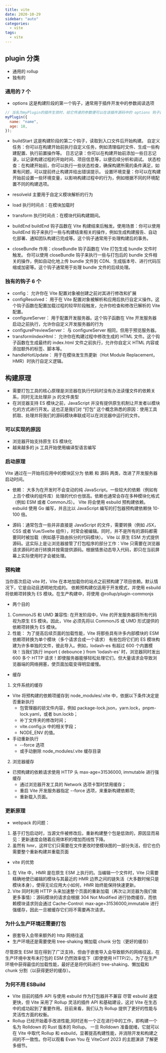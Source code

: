 ```yaml
---
title: vite
date: 2020-10-29
sidebar: "auto"
categories:
  - vite
tags:
  - vite
---
```


## plugin 分类

- 通用的 rollup
- 独有的

### 通用的 7 个

- options
  这是构建阶段的第一个钩子，通常用于插件开发中的参数阅读选项

```js
// 当名为myPlugin的插件生效时，给它传递的参数便可以在该插件源码中的 options 钩子函数中获取到
myPlugin({
  name: "name",
  age: 18,
});
```

- buildStart
  这是构建阶段的第二个钩子，读取到入口文件后开始构建。
  自定义任务：你可以在构建开始前执行自定义任务，例如清理临时文件、生成一些构建配置、执行前置操作等。
  日志记录：你可以在构建开始前添加一些日志记录，以记录构建过程的开始时间、项目信息等，以便后续分析和调试。
  状态检查：在构建开始前，你可以执行一些状态检查，确保构建所需的条件满足，如果有问题，可以提前终止构建并给出错误提示。
  设置环境变量：你可以在构建开始前设置一些环境变量，以影响构建过程中的行为，例如根据不同的环境配置不同的构建选项。

- resolveId
  主要用于自定义模块解析的行为

- load
  执行时间点：在模块加载时

- transform
  执行时间点：在模块代码构建期间。

- buildEnd
  buildEnd 钩子函数在 Vite 构建结束后触发。使用场景：你可以使用 buildEnd 钩子来执行一些与构建结束相关的操作，例如生成构建报告、自动化部署、通知团队构建已完成等。这个钩子通常用于处理构建后的事务。
- closeBundle 作用：closeBundle 钩子函数在 Vite 打包生成 bundle 文件时触发。
  你可以使用 closeBundle 钩子来执行一些与打包后的 bundle 文件相关的操作，例如自动化地上传 bundle 文件到 CDN、生成版本号、进行代码压缩或加密等。这个钩子通常用于处理 bundle 文件的后续处理。

### 独有的钩子 6 个

- config： 允许你在 Vite 配置对象被创建之前对其进行修改和扩展
- configResolved： 用于在 Vite 配置对象被解析和应用后执行自定义操作。这个钩子函数在配置加载过程的较早阶段触发，允许你检查和修改已解析的 Vite 配置。
- configureServer： 用于配置开发服务器。这个钩子函数在 Vite 开发服务器启动之前执行，允许你自定义开发服务器的行为
- configurePreviewServer： 与 configureServer 相同，但用于预览服务器。
- transformIndexHtml： 允许你在构建过程中修改生成的 HTML 文件。这个钩子函数在生成最终的 index.html 文件之前执行，允许你自定义 HTML 内容或添加额外的标签、脚本等。
- handleHotUpdate： 用于在模块发生热更新（Hot Module Replacement，HMR）时执行自定义逻辑。

## 构建原理

- 需要打包工具的核心原理是浏览器在执行代码时没有办法读懂文件的依赖关系，同时无法处理非 js 的文件类型
- 在浏览器支持 ES 模块之前，JavaScript 并没有提供原生机制让开发者以模块化的方式进行开发。这也正是我们对 “打包” 这个概念熟悉的原因：使用工具抓取、处理并将我们的源码模块串联成可以在浏览器中运行的文件。

### 可以实现的原因

- 浏览器开始支持原生 ES 模块化
- 越来越多的 js 工具开始使用编译型语言编写

### 启动原理

Vite 通过在一开始将应用中的模块区分为 依赖 和 源码 两类，改进了开发服务器启动时间。

- 依赖： 大多为在开发时不会变动的纯 JavaScript。一些较大的依赖（例如有上百个模块的组件库）处理的代价也很高。依赖也通常会存在多种模块化格式（例如 ESM 或者 CommonJS）。
  Vite 将会使用 esbuild 预构建依赖。esbuild 使用 Go 编写，并且比以 JavaScript 编写的打包器预构建依赖快 10-100 倍。

- 源码：通常包含一些并非直接是 JavaScript 的文件，需要转换（例如 JSX，CSS 或者 Vue/Svelte 组件），时常会被编辑。同时，并不是所有的源码都需要同时被加载（例如基于路由拆分的代码模块）。
  Vite 以 原生 ESM 方式提供源码。这实际上是让浏览器接管了打包程序的部分工作：Vite 只需要在浏览器请求源码时进行转换并按需提供源码。根据情景动态导入代码，即只在当前屏幕上实际使用时才会被处理。

### 预构建

当你首次启动 vite 时，Vite 在本地加载你的站点之前预构建了项目依赖。默认情况下，它是自动且透明地完成的。
依赖预构建仅适用于开发模式，并使用 esbuild 将依赖项转换为 ES 模块。在生产构建中，将使用 @rollup/plugin-commonjs

- 两个目的

1.  CommonJS 和 UMD 兼容性: 在开发阶段中，Vite 的开发服务器将所有代码视为原生 ES 模块。因此，Vite 必须先将以 CommonJS 或 UMD 形式提供的依赖项转换为 ES 模块。
2.  性能： 为了提高后续页面的加载性能，Vite 将那些具有许多内部模块的 ESM 依赖项转换为单个模块（多个请求合成一个请求）
    有些包将它们的 ES 模块构建为许多单独的文件，彼此导入。例如，lodash-es 有超过 600 个内置模块！当我们执行 import { debounce } from 'lodash-es' 时，浏览器同时发出 600 多个 HTTP 请求！即使服务器能够轻松处理它们，但大量请求会导致浏览器端的网络拥塞，使页面加载变得明显缓慢。

- 缓存

1.  文件系统的缓存

- Vite 将预构建的依赖项缓存到 node_modules/.vite 中，依据以下条件决定是否重新执行
  - 包管理器的锁文件内容，例如 package-lock.json，yarn.lock，pnpm-lock.yaml，或者 bun.lockb；
  - 补丁文件夹的修改时间；
  - vite.config.js 中的相关字段；
  - NODE_ENV 的值。
- 手动重新执行
  - --force 选项
  - 或手动删除 node_modules/.vite 缓存目录

2.  浏览器缓存

- 已预构建的依赖请求使用 HTTP 头 max-age=31536000, immutable 进行强缓存
  - 通过浏览器开发工具的 Network 选项卡暂时禁用缓存；
  - 重启 Vite 开发服务器指定 --force 选项，来重新构建依赖项;
  - 重新载入页面。

### 更新原理

- webpack 的问题：

1.  基于打包启动时，当源文件被修改后，重新构建整个包是低效的，原因显而易见：更新速度会随着应用体积的增加而线性下降。
2.  虽然有 hmr，这样它们只需要在文件更改时使模块图的一部分失活，但它也仍需要整个重新构建并重载页面

- vite 的优势

1.  在 Vite 中，HMR 是在原生 ESM 上执行的。当编辑一个文件时，Vite 只需要精确地使已编辑的模块与其最近的 HMR 边界之间的链失活（大多数时候只是模块本身），使得无论应用大小如何，HMR 始终能保持快速更新。
2.  Vite 同时利用 HTTP 头来加速整个页面的重新加载（再次让浏览器为我们做更多事情）：源码模块的请求会根据 304 Not Modified 进行协商缓存，而依赖模块请求则会通过 Cache-Control: max-age=31536000,immutable 进行强缓存，因此一旦被缓存它们将不需要再次请求。

### 为什么生产环境还需要打包

- 嵌套导入会带来额外的 http 网络往返
- 生产环境还是需要使用 tree-shaking 懒加载 chunk 分包（更好的缓存）

尽管原生 ESM 现在得到了广泛支持，但由于嵌套导入会导致额外的网络往返，在生产环境中发布未打包的 ESM 仍然效率低下（即使使用 HTTP/2）。为了在生产环境中获得最佳的加载性能，最好还是将代码进行 tree-shaking、懒加载和 chunk 分割（以获得更好的缓存）。

### 为何不用 ESBuild

- Vite 目前的插件 API 与使用 esbuild 作为打包器并不兼容
  尽管 esbuild 速度更快，但 Vite 采用了 Rollup 灵活的插件 API 和基础建设，这对 Vite 在生态中的成功起到了重要作用。目前来看，我们认为 Rollup 提供了更好的性能与灵活性方面的权衡。
- Rollup 已经开始着手改进性能,同时还有一个正在进行中的工作，即构建一个名为 Rolldown 的 Rust 版本的 Rollup。
  一旦 Rolldown 准备就绪，它就可以在 Vite 中取代 Rollup 和 esbuild，显著提高构建性能，并消除开发和构建之间的不一致性。你可以观看 Evan You 在 ViteConf 2023 的主题演讲 了解更多细节。
